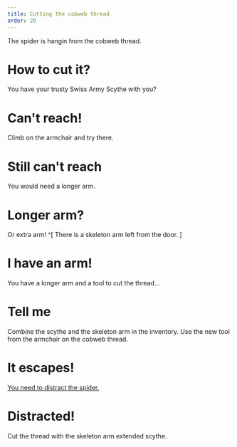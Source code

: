```yaml
---
title: Cutting the cobweb thread
order: 20
---
```


The spider is hangin from the cobweb thread.

# How to cut it?
You have your trusty Swiss Army Scythe with you?

# Can't reach!
Climb on the armchair and try there.

# Still can't reach
You would need a longer arm.

# Longer arm?
Or extra arm! ^[ There is a skeleton arm left from the door. ]

# I have an arm!
You have a longer arm and a tool to cut the thread...

# Tell me
Combine the scythe and the skeleton arm in the inventory. Use the new tool from the armchair on the cobweb thread.

# It escapes!
[You need to distract the spider.](distract-beasty.md)

# Distracted!
Cut the thread with the skeleton arm extended scythe.